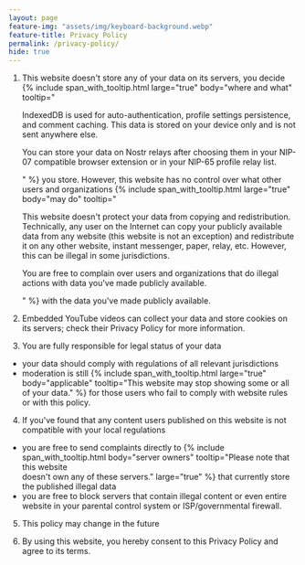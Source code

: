 ```yaml
---
layout: page
feature-img: "assets/img/keyboard-background.webp"
feature-title: Privacy Policy
permalink: /privacy-policy/
hide: true
---
```


<!-- TODO: add facepalming lady justice -->

1. This website doesn't store any of your data on its servers, you decide {% include span_with_tooltip.html large="true" body="where and what" tooltip="<p>IndexedDB is used for <span class='no-wrap'>auto-authentication</span>, profile settings persistence, and comment caching. This data is stored on your device only and is not sent anywhere else.</p><p>You can store your data on Nostr relays after choosing them in your NIP-07 compatible browser extension or in your NIP-65 profile relay list.</p>" %} you store. However, this website has no control over what other users and organizations {% include span_with_tooltip.html large="true" body="may do" tooltip="<p>This website doesn't protect your data from copying and redistribution. Technically, any user on the Internet can copy your publicly available data from any website (this website is not an exception) and redistribute it on any other website, instant messenger, paper, relay, etc. However, this can be illegal in some jurisdictions.</p><p>You are free to complain over users and organizations that do illegal actions with data you've made publicly available.</p>" %} with the data you've made publicly available.

2. Embedded YouTube videos can collect your data and store cookies on its servers; check their Privacy Policy for more information.

3. You are fully responsible for legal status of your data
- your data should comply with regulations of all relevant jurisdictions
- moderation is still {% include span_with_tooltip.html large="true" body="applicable" tooltip="This website may stop showing some or all of your data." %} for those users who fail to comply with website rules or with this policy.

4. If you've found that any content users published on this website is not compatible with your local regulations
- you are free to send complaints directly to {% include span_with_tooltip.html body="server owners" tooltip="Please note that this website<br>doesn't own any of these servers." large="true" %} that currently store the published illegal data
- you are free to block servers that contain illegal content or even entire website in your parental control system or ISP/governmental firewall.

5. This policy may change in the future

6. By using this website, you hereby consent to this Privacy Policy and agree to its terms.
